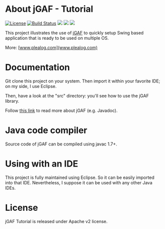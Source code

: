 # About jGAF - Tutorial

[![License](http://img.shields.io/:license-apache-blue.svg)](http://www.apache.org/licenses/LICENSE-2.0.html) [![Build Status](https://travis-ci.org/pgdurand/jGAF-Tutorial.svg?branch=master)](https://travis-ci.org/pgdurand/jGAF-Tutorial) [![](https://tokei.rs/b1/github/pgdurand/jGAF-Tutorial?category=code)](https://github.com/pgdurand/jGAF-Tutorial) [![](https://img.shields.io/badge/platform-Java--1.7+-yellow.svg)](http://www.oracle.com/technetwork/java/javase/downloads/index.html) [![](https://img.shields.io/badge/run_on-Linux--Mac_OSX--Windows-yellowgreen.svg)]()

This project illustrates the use of [jGAF](https://github.com/pgdurand/jGAF) to quickly setup Swing based application that is
ready to be used on multiple OS.

More: [www.plealog.com](www.plealog.com)

# Documentation

Git clone this project on your system. Then import it within your favorite IDE; on my side, I use Eclipse.

Then, have a look at the "src" directory: you'll see how to use the jGAF library.

Follow [this link](http://www.plealog.com/s/index.php/documents) to read more about jGAF (e.g. Javadoc).

# Java code compiler

Source code of jGAF can be compiled using javac 1.7+.

# Using with an IDE

This project is fully maintained using Eclipse. So it can be easily imported into that IDE. Nevertheless,
I suppose it can be used with any other Java IDEs.

# License

jGAF Tutorial is released under Apache v2 license.


